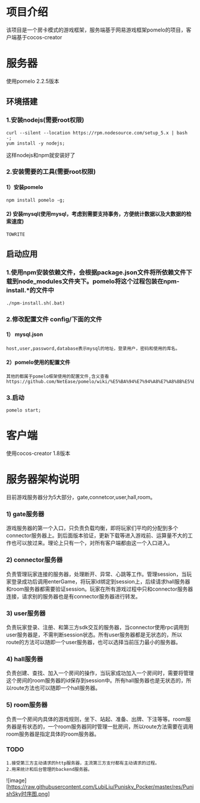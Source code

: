 # 项目介绍
该项目是一个房卡模式的游戏框架，服务端基于网易游戏框架pomelo的项目，客户端基于cocos-creator

# 服务器
使用pomelo 2.2.5版本
## 环境搭建
### 1.安装nodejs(需要root权限)

    curl --silent --location https://rpm.nodesource.com/setup_5.x | bash -;
    yum install -y nodejs;

这样nodejs和npm就安装好了

### 2.安装需要的工具(需要root权限)
    
#### 1）安装pomelo

    npm install pomelo -g;

#### 2) 安装mysql(使用mysql，考虑到需要支持事务，方便统计数据以及大数据的检索速度)

    TOWRITE

## 启动应用
### 1.使用npm安装依赖文件，会根据package.json文件将所依赖文件下载到node_modules文件夹下。pomelo将这个过程包装在npm-install.*的文件中

    ./npm-install.sh(.bat)

### 2.修改配置文件 config/下面的文件

#### 1） mysql.json

    host,user,password,database表示mysql的地址，登录用户，密码和使用的库名。

#### 2）pomelo使用的配置文件

    其他的都属于pomelo框架使用的配置文件,含义查看
    https://github.com/NetEase/pomelo/wiki/%E5%BA%94%E7%94%A8%E7%A8%8B%E5%BA%8F%E9%85%8D%E7%BD%AE

### 3.启动

    pomelo start;


# 客户端
使用cocos-creator 1.8版本

# 服务器架构说明
目前游戏服务器分为5大部分，gate,connetcor,user,hall,room。
### 1) gate服务器

游戏服务器的第一个入口，只负责负载均衡，即将玩家们平均的分配到多个connector服务器上。到后面版本验证，更新下载等进入游戏前、运算量不大的工作也可以放过来。理论上只有一个，对所有客户端都由这一个入口进入。

### 2) connector服务器

负责管理玩家连接的服务器，处理断开、异常、心跳等工作。管理session，当玩家登录成功后调用enterGame，将玩家id绑定到session上，后续请求hall服务器和room服务器都需要验证session。玩家在所有游戏过程中只和connector服务器连接，请求别的服务器也是有connector服务器进行转发。

### 3) user服务器

负责玩家登录、注册、和第三方sdk交互的服务器，当connector使用rpc调用到user服务器是，不需判断session状态。所有user服务器都是无状态的，所以route的方法可以随即一个user服务器，也可以选择当前压力最小的服务器。

### 4) hall服务器

负责创建、查找、加入一个房间的操作，当玩家成功加入一个房间时，需要将管理这个房间的room服务器的id保存到session中。所有hall服务器也是无状态的，所以route方法也可以随即一个hall服务器。

### 5) room服务器

负责一个房间内具体的游戏规则，坐下、站起、准备、出牌、下注等等。room服务器是有状态的，一个room服务器同时管理一批房间，所以route方法需要在调用room服务器是指定具体的room服务器。

### TODO 
    1.接受第三方主动请求的http服务器，主流第三方支付都有主动请求的过程。
    2.用来统计和后台管理的backend服务器。

![image][https://raw.githubusercontent.com/LubiLiu/Punisky_Pocker/master/res/PunishSky时序图.png]
